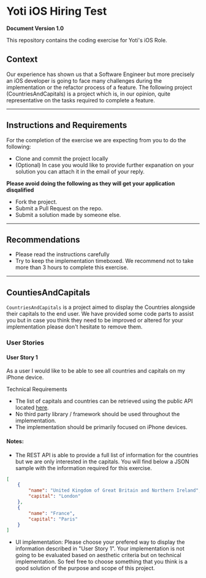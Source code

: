 # Yoti iOS Hiring Test

**Document Version 1.0**

This repository contains the coding exercise for Yoti's iOS Role. 

## Context


Our experience has shown us that a Software Engineer but more precisely an iOS developer is going to face many challenges during the implementation or the refactor process of a feature. The following project (CountriesAndCapitals) is a project which is, in our opinion, quite representative on the tasks required to complete a feature.

------

## Instructions and Requirements

For the completion of the exercise we are expecting from you to do the following:

- Clone and commit the project locally
- (Optional) In case you would like to provide further expanation on your solution you can attach it in the email of your reply.

**Please avoid doing the following as they will get your application disqalified**

- Fork the project.
- Submit a Pull Request on the repo.
- Submit a solution made by someone else.
------

## Recommendations

- Please read the instructions carefully
- Try to keep the implementation timeboxed. We recommend not to take more than 3 hours to complete this exercise.
------

## CountiesAndCapitals

`CountriesAndCapitals` is a project aimed to display the Countries alongside their capitals to the end user. We have provided some code parts to assist you but in case you think they need to be improved or altered for your implementation please don't hesitate to remove them. 


### User Stories

#### User Story 1
As a user I would like to be able to see all countries and capitals on my iPhone device.

Technical Requirements
- The list of capitals and countries can be retrieved using the public API located [here](https://restcountries.eu/rest/v2/all).
- No third party library / framework should be used throughout the implementation.
- The implementation should be primarily focused on iPhone devices.

#### Notes: 

- The REST API is able to provide a full list of information for the countries but we are only interested in the capitals. You will find below a JSON sample with the information required for this exercise.

```JSON
[
    {
        "name": "United Kingdom of Great Britain and Northern Ireland",
        "capital": "London"
    },
    {
        "name": "France",
        "capital": "Paris"
    }
]
```
- UI implementation: Please choose your prefered way to display the information described in "User Story 1". Your implementation is not going to be evaluated based on aesthetic criteria but on technical implementation. So feel free to choose something that you think is a good solution of the purpose and scope of this project.